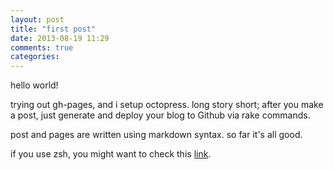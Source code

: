 ```yaml
---
layout: post
title: "first post"
date: 2013-08-19 11:29
comments: true
categories: 
---
```

hello world!

trying out gh-pages, and i setup octopress. long story short; after you make
a post, just generate and deploy your blog to Github via rake commands.

post and pages are written using markdown syntax. so far it's all good.

if you use zsh, you might want to check this
  [link](http://ryanarneson.com/blog/2012/04/07/rake-new-post-doesnt-work-with-zsh/).

